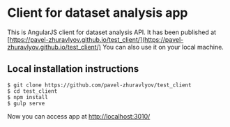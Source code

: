 # Client for dataset analysis app

This is AngularJS client for dataset analysis API. It has been published at 
[https://pavel-zhuravlyov.github.io/test_client/](https://pavel-zhuravlyov.github.io/test_client/)
You can also use it on your local machine.

## Local installation instructions

    $ git clone https://github.com/pavel-zhuravlyov/test_client
    $ cd test_client
    $ npm install
    $ gulp serve

Now you can access app at [http://localhost:3010/](http://localhost:3010/)
